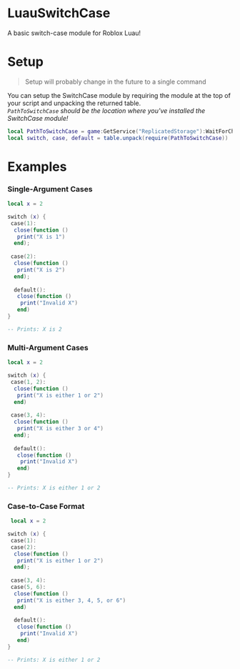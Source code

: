 # LuauSwitchCase 
A basic switch-case module for Roblox Luau!

# Setup
> Setup will probably change in the future to a single command

You can setup the SwitchCase module by requiring the module at the top of your script and unpacking the returned table.  
*`PathToSwitchCase` should be the location where you've installed the SwitchCase module!*  
```lua
local PathToSwitchCase = game:GetService("ReplicatedStorage"):WaitForChild("switchcase")
local switch, case, default = table.unpack(require(PathToSwitchCase))
```

# Examples
### Single-Argument Cases
```lua
local x = 2

switch (x) {
 case(1):
  close(function ()
   print("X is 1")
  end);
  
 case(2):
  close(function ()
   print("X is 2")
  end);
  
  default():
   close(function ()
    print("Invalid X")
   end)
}

-- Prints: X is 2
```

### Multi-Argument Cases
```lua
local x = 2

switch (x) {
 case(1, 2):
  close(function ()
   print("X is either 1 or 2")
  end)
  
 case(3, 4):
  close(function ()
   print("X is either 3 or 4")
  end);
  
  default():
   close(function ()
    print("Invalid X")
   end)
}

-- Prints: X is either 1 or 2
```

### Case-to-Case Format
```lua
 local x = 2

switch (x) {
 case(1):
 case(2):
  close(function ()
   print("X is either 1 or 2")
  end);
  
 case(3, 4):
 case(5, 6):
  close(function ()
   print("X is either 3, 4, 5, or 6")
  end)
  
  default():
   close(function ()
    print("Invalid X")
   end)
}

-- Prints: X is either 1 or 2
```
